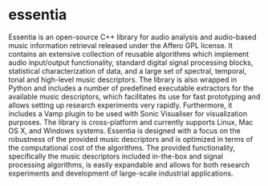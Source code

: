 essentia
========

Essentia is an open-source C++ library for audio analysis and audio-based music information retrieval released under 
the Affero GPL license. It contains an extensive collection of reusable algorithms which implement audio input/output 
functionality, standard digital signal processing blocks, statistical characterization of data, and a large set of 
spectral, temporal, tonal and high-level music descriptors. The library is also wrapped in Python and includes a number 
of predefined executable extractors for the available music descriptors, which facilitates its use for fast prototyping 
and allows setting up research experiments very rapidly. Furthermore, it includes a Vamp plugin to be used with 
Sonic Visualiser for visualization purposes. The library is cross-platform and currently supports Linux, Mac OS X, 
and Windows systems. Essentia is designed with a focus on the robustness of the provided music descriptors and is 
optimized in terms of the computational cost of the algorithms. The provided functionality, specifically the music 
descriptors included in-the-box and signal processing algorithms, is easily expandable and allows for both research 
experiments and development of large-scale industrial applications.
